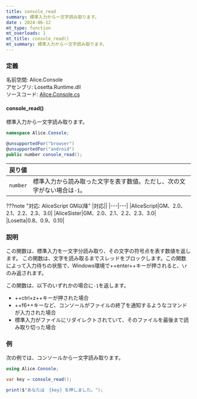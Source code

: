 ```yaml
---
title: console_read
summary: 標準入力から一文字読み取ります。
date : 2024-06-12
mt_type: function
mt_overloads: 1
mt_title: console_read()
mt_summary: 標準入力から一文字読み取ります。
---
```


### 定義
名前空間: Alice.Console<br/>
アセンブリ: Losetta.Runtime.dll<br/>
ソースコード: [Alice.Console.cs](https://github.com/WSOFT-Project/Losetta/blob/master/Losetta.Runtime/Alice.Console.cs)

#### console_read()

標準入力から一文字読み取ります。

```cs title="AliceScript"
namespace Alice.Console;

@unsupportedFor("browser")
@unsupportedFor("android")
public number console_read();
```

|戻り値| |
|-----|-|
|`number`|標準入力から読み取った文字を表す数値。ただし、次の文字がない場合は`-1`。|

???note "対応: AliceScript GM以降"
    |対応||
    |---|---|
    |AliceScript|GM、2.0、2.1、2.2、2.3、3.0|
    |AliceSister|GM、2.0、2.1、2.2、2.3、3.0|
    |Losetta|0.8、0.9、0.10|

### 説明

この関数は、標準入力を一文字分読み取り、その文字の符号点を表す数値を返します。
この関数は、文字を読み取るまでスレッドをブロックします。この関数によって入力待ちの状態で、Windows環境で++enter++キーが押されると、`\r`のみ返されます。

この関数は、以下のいずれかの場合に`-1`を返します。

- ++ctrl+z++キーが押された場合
- ++f6++キーなど、コンソールがファイルの終了を通知するようなコマンドが入力された場合
- 標準入力がファイルにリダイレクトされていて、そのファイルを最後まで読み取り切った場合

### 例
次の例では、コンソールから一文字読み取ります。

```cs title="AliceScript"
using Alice.Console;

var key = console_read();

print($"あなたは　{key} を押しました。");
```